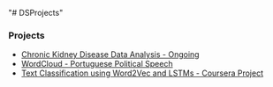 "# DSProjects" 


### Projects

* [Chronic Kidney Disease Data Analysis - Ongoing](CKD_Analysis/ckdPred.ipynb)
* [WordCloud - Portuguese Political Speech](Wordcloud_pol/wordTile.ipynb)
* [Text Classification using Word2Vec and LSTMs - Coursera Project](word2vec/Text%20Classification%20Using%20Word2Vec%20and%20LSTMs%20on%20Keras.ipynb)
